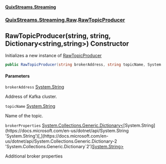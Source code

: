 #### [QuixStreams.Streaming](index.md 'index')
### [QuixStreams.Streaming.Raw](QuixStreams.Streaming.Raw.md 'QuixStreams.Streaming.Raw').[RawTopicProducer](RawTopicProducer.md 'QuixStreams.Streaming.Raw.RawTopicProducer')

## RawTopicProducer(string, string, Dictionary<string,string>) Constructor

Initializes a new instance of [RawTopicProducer](RawTopicProducer.md 'QuixStreams.Streaming.Raw.RawTopicProducer')

```csharp
public RawTopicProducer(string brokerAddress, string topicName, System.Collections.Generic.Dictionary<string,string> brokerProperties=null);
```
#### Parameters

<a name='QuixStreams.Streaming.Raw.RawTopicProducer.RawTopicProducer(string,string,System.Collections.Generic.Dictionary_string,string_).brokerAddress'></a>

`brokerAddress` [System.String](https://docs.microsoft.com/en-us/dotnet/api/System.String 'System.String')

Address of Kafka cluster.

<a name='QuixStreams.Streaming.Raw.RawTopicProducer.RawTopicProducer(string,string,System.Collections.Generic.Dictionary_string,string_).topicName'></a>

`topicName` [System.String](https://docs.microsoft.com/en-us/dotnet/api/System.String 'System.String')

Name of the topic.

<a name='QuixStreams.Streaming.Raw.RawTopicProducer.RawTopicProducer(string,string,System.Collections.Generic.Dictionary_string,string_).brokerProperties'></a>

`brokerProperties` [System.Collections.Generic.Dictionary&lt;](https://docs.microsoft.com/en-us/dotnet/api/System.Collections.Generic.Dictionary-2 'System.Collections.Generic.Dictionary`2')[System.String](https://docs.microsoft.com/en-us/dotnet/api/System.String 'System.String')[,](https://docs.microsoft.com/en-us/dotnet/api/System.Collections.Generic.Dictionary-2 'System.Collections.Generic.Dictionary`2')[System.String](https://docs.microsoft.com/en-us/dotnet/api/System.String 'System.String')[&gt;](https://docs.microsoft.com/en-us/dotnet/api/System.Collections.Generic.Dictionary-2 'System.Collections.Generic.Dictionary`2')

Additional broker properties